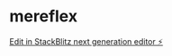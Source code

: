 # mereflex

[Edit in StackBlitz next generation editor ⚡️](https://stackblitz.com/~/github.com/adriankoder5/mereflex)